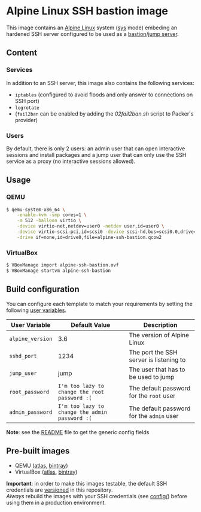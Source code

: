 # Alpine Linux SSH bastion image

This image contains an [Alpine Linux](https://alpinelinux.org/) system ([sys](https://wiki.alpinelinux.org/wiki/Installation) mode) embeding an hardened SSH server configured to be used as a [bastion](https://en.wikipedia.org/wiki/Bastion_host)/[jump server](https://en.wikipedia.org/wiki/Jump_server).

## Content
### Services
In addition to an SSH server, this image also contains the following services:

- `iptables` (configured to avoid floods and only answer to connections on SSH port)
- `logrotate`
- (`fail2ban` can be enabled by adding the _02fail2ban.sh_ script to Packer's provider)

### Users
By default, there is only 2 users: an admin user that can open interactive sessions and install packages and a jump user that can only use the SSH service as a proxy (no interactive sessions allowed).


## Usage
### QEMU
```bash
$ qemu-system-x86_64 \
    -enable-kvm -smp cores=1 \
    -m 512 -balloon virtio \
    -device virtio-net,netdev=user0 -netdev user,id=user0 \
    -device virtio-scsi-pci,id=scsi0 -device scsi-hd,bus=scsi0.0,drive=drive0 \
    -drive if=none,id=drive0,file=alpine-ssh-bastion.qcow2
```

### VirtualBox
```bash
$ VBoxManage import alpine-ssh-bastion.ovf
$ VBoxManage startvm alpine-ssh-bastion
```


## Build configuration
You can configure each template to match your requirements by setting the following [user variables](https://www.packer.io/docs/templates/user-variables.html).

 User Variable    | Default Value | Description
------------------|---------------|-------------------------------------------
 `alpine_version` | 3.6           | The version of Alpine Linux
 `sshd_port`      | 1234          | The port the SSH server is listening to
 `jump_user`      | jump          | The user that has to be used to jump
 `root_password`  | `I'm too lazy to change the root password :(` | The default password for the `root` user
 `admin_password` | `I'm too lazy to change the admin password :(` | The default password for the `admin` user

__Note__: see the [README](README.md#configuration) file to get the generic config fields


## Pre-built images
- QEMU ([atlas](https://atlas.hashicorp.com/olbat/artifacts/alpine-ssh-bastion/types/qemu.image), [bintray](https://bintray.com/olbat/qemu/alpine-ssh-bastion))
- VirtualBox ([atlas](https://atlas.hashicorp.com/olbat/artifacts/alpine-ssh-bastion/types/virtualbox.image), [bintray](https://bintray.com/olbat/virtualbox/alpine-ssh-bastion))

__Important__: in order to make this images testable, the default SSH credentials are [versioned](credentials/) in this repository.  
_Always_ rebuild the images with your SSH credentials (see [config/](config/)) before using them in a production environment.
